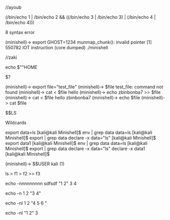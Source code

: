 
//ayoub


(/bin/echo 1 | /bin/echo 2 && ((/bin/echo 3 | /bin/echo 3) | (/bin/echo 4 | /bin/echo 4)))

8
syntax error

(minishell)-> export GHOST=1234
munmap_chunk(): invalid pointer
[1]    550782 IOT instruction (core dumped)  ./minishell






//zaki



echo $""HOME

$?

(minishell)-> export file="test_file"
(minishell)-> $file
test_file: command not found
(minishell)-> cat < $file
hello
(minishell)-> echo zbinbonba7 >> $file
(minishell)-> cat < $file
hello
zbinbonba7
(minishell)-> echo $file
(minishell)-> cat $file

$$LS

Wildcards

export data=ls
[kali@kali Minishell]$ env | grep data
data=ls
[kali@kali Minishell]$ export | grep data
declare -x data="ls"
[kali@kali Minishell]$ export data1
[kali@kali Minishell]$ env | grep data
data=ls
[kali@kali Minishell]$ export | grep data
declare -x data="ls"
declare -x data1
[kali@kali Minishell]$ 

(minishell)-> $$USER
kali  (1)


ls > f1 > f2 >> f3




echo -nnnnnnnnn      sdfsdf       "1           2"      3     4


echo -n 1   2    "3    4"



echo -nl   1   2    "4   5  6  "


echo -nl "1    2"  3
